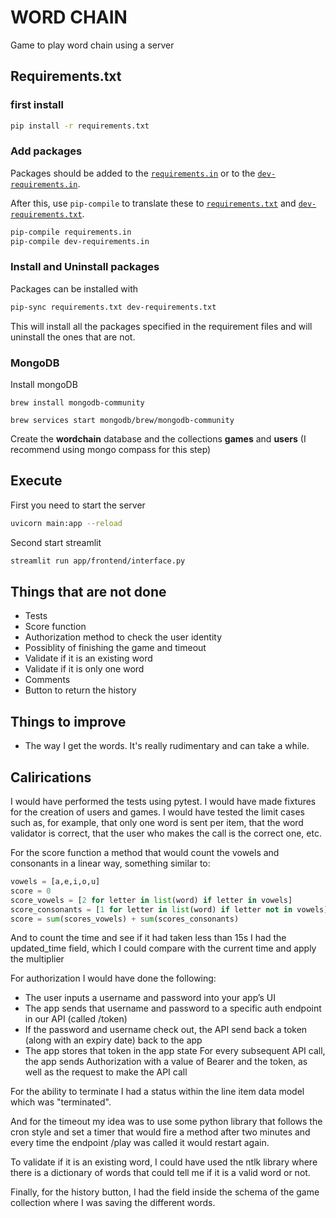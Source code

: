 # WORD CHAIN

Game to play word chain using a server

## Requirements.txt

### first install

```bash
pip install -r requirements.txt
```

### Add packages

Packages should be added to the [`requirements.in`](requirements.in) or to the [`dev-requirements.in`](dev-requirements.in).

After this, use `pip-compile` to translate these to [`requirements.txt`](requirements.txt) and [`dev-requirements.txt`](dev-requirements.txt).

```bash
pip-compile requirements.in
pip-compile dev-requirements.in
```

### Install and Uninstall packages

Packages can be installed with

```bash
pip-sync requirements.txt dev-requirements.txt
```

This will install all the packages specified in the requirement files and will uninstall the ones that are not.

### MongoDB
Install mongoDB
```
brew install mongodb-community
```

```
brew services start mongodb/brew/mongodb-community
```

Create the **wordchain** database and the collections **games** and **users** (I recommend using mongo compass for this step)


## Execute

First you need to start the server
```bash
uvicorn main:app --reload
```

Second start streamlit
```bash
streamlit run app/frontend/interface.py
```

## Things that are not done
- Tests
- Score function
- Authorization method to check the user identity
- Possiblity of finishing the game and timeout
- Validate if it is an existing word
- Validate if it is only one word
- Comments
- Button to return the history

## Things to improve
- The way I get the words. It's really rudimentary and can take a while.

## Calirications

I would have performed the tests using pytest. I would have made fixtures for the creation of users and games. I would have tested the limit cases such as, for example, that only one word is sent per item, that the word validator is correct, that the user who makes the call is the correct one, etc.

For the score function a method that would count the vowels and consonants in a linear way, something similar to:

```python
vowels = [a,e,i,o,u]
score = 0
score_vowels = [2 for letter in list(word) if letter in vowels]
score_consonants = [1 for letter in list(word) if letter not in vowels]
score = sum(scores_vowels) + sum(scores_consonants)
```
And to count the time and see if it had taken less than 15s I had the updated_time field, which I could compare with the current time and apply the multiplier


For authorization I would have done the following: 
- The user inputs a username and password into your app’s UI
- The app sends that username and password to a specific auth endpoint in our API (called /token)
- If the password and username check out, the API send back a token (along with an expiry date) back to the app
- The app stores that token in the app state
For every subsequent API call, the app sends Authorization with a value of Bearer and the token, as well as the request to make the API call

For the ability to terminate I had a status within the line item data model which was "terminated".

And for the timeout my idea was to use some python library that follows the cron style and set a timer that would fire a method after two minutes and every time the endpoint /play was called it would restart again.

To validate if it is an existing word, I could have used the ntlk library where there is a dictionary of words that could tell me if it is a valid word or not.

Finally, for the history button, I had the field inside the schema of the game collection where I was saving the different words.